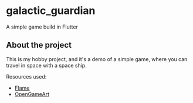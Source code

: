 # galactic_guardian

A simple game build in Flutter

## About the project

This is my hobby project, and it's a demo of a simple game, where you can travel in space with a space ship.

Resources used: 

- [Flame](https://docs.flame-engine.org/latest/index.html)
- [OpenGameArt](https://opengameart.org/)
